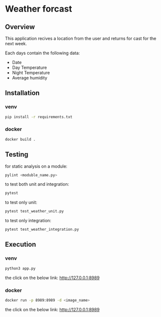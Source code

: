 # Weather forcast

## Overview

This application recives a location from the user and returns for cast for the next week.

Each days contain the following data:
- Date    
- Day Temperature    
- Night Temperature    
- Average humidity    

## Installation

### venv 
 
```bash
pip install -r requirements.txt
```

### docker

```bash
docker build .
```

## Testing

for static analysis on a module:
```bash
pylint <moduble_name.py>
```

to test both unit and integration:
```bash
pytest
```

to test only unit:
```bash
pytest test_weather_unit.py

```

to test only integration:
```bash
pytest test_weather_integration.py
```

## Execution

### venv

```bash
python3 app.py
```
the click on the below link:
http://127.0.0.1:8989

### docker 
```bash
docker run -p 8989:8989 -d <image_name>
```
the click on the below link:
http://127.0.0.1:8989


